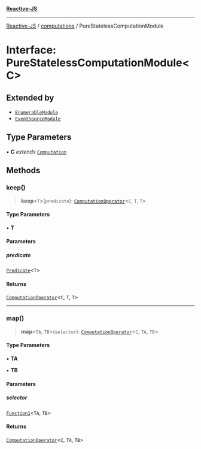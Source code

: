 [**Reactive-JS**](../../README.md)

***

[Reactive-JS](../../README.md) / [computations](../README.md) / PureStatelessComputationModule

# Interface: PureStatelessComputationModule\<C\>

## Extended by

- [`EnumerableModule`](../../collections/Enumerable/interfaces/EnumerableModule.md)
- [`EventSourceModule`](../../events/EventSource/interfaces/EventSourceModule.md)

## Type Parameters

• **C** *extends* [`Computation`](Computation.md)

## Methods

### keep()

> **keep**\<`T`\>(`predicate`): [`ComputationOperator`](../type-aliases/ComputationOperator.md)\<`C`, `T`, `T`\>

#### Type Parameters

• **T**

#### Parameters

##### predicate

[`Predicate`](../../functions/type-aliases/Predicate.md)\<`T`\>

#### Returns

[`ComputationOperator`](../type-aliases/ComputationOperator.md)\<`C`, `T`, `T`\>

***

### map()

> **map**\<`TA`, `TB`\>(`selector`): [`ComputationOperator`](../type-aliases/ComputationOperator.md)\<`C`, `TA`, `TB`\>

#### Type Parameters

• **TA**

• **TB**

#### Parameters

##### selector

[`Function1`](../../functions/type-aliases/Function1.md)\<`TA`, `TB`\>

#### Returns

[`ComputationOperator`](../type-aliases/ComputationOperator.md)\<`C`, `TA`, `TB`\>
